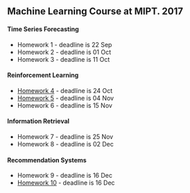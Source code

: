 ## Machine Learning Course at MIPT. 2017

#### Time Series Forecasting
- Homework 1 - deadline is 22 Sep
- Homework 2 - deadline is 01 Oct
- Homework 3 - deadline is 11 Oct

#### Reinforcement Learning
- [Homework 4](hw4/hw4.ipynb) - deadline is 24 Oct
- [Homework 5](hw5/) - deadline is 04 Nov
- Homework 6 - deadline is 15 Nov

#### Information Retrieval
- Homework 7 - deadline is 25 Nov
- Homework 8 - deadline is 02 Dec

#### Recommendation Systems
- Homework 9 - deadline is 16 Dec
- [Homework 10](hw10/hw10.ipynb) - deadline is 16 Dec
